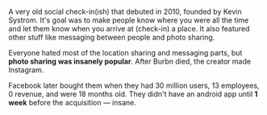 A very old social check-in(ish) that debuted in 2010, founded by Kevin Systrom. It's goal was to make people know where you were all the time and let them know when you arrive at (check-in) a place. It also featured other stuff like messaging between people and photo sharing.

Everyone hated most of the location sharing and messaging parts, but **photo sharing was insanely popular**. After Burbn died, the creator made Instagram.

Facebook later bought them when they had 30 million users, 13 employees, 0 revenue, and were 18 months old. They didn't have an android app until **1 week** before the acquisition — insane.
